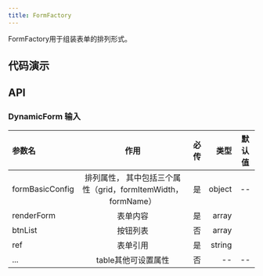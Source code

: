 ```yaml
---
title: FormFactory
---
```


FormFactory用于组装表单的排列形式。

## 代码演示

## API

### DynamicForm 输入
| 参数名 | 作用 | 必传 | 类型 | 默认值  
:--|:--:|---:|---:|:---:
| formBasicConfig | 排列属性， 其中包括三个属性（grid，formItemWidth，formName） | 是 | object | -- 
| renderForm | 表单内容 | 是 | array | 
| btnList | 按钮列表 | 否 |  array | 
| ref | 表单引用 | 是 |  string |
| ... | table其他可设置属性 | 否 | -- | --  